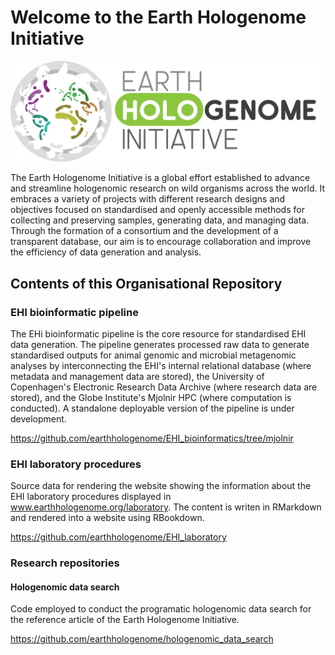 # Welcome to the Earth Hologenome Initiative

<!--

**Here are some ideas to get you started:**

🙋‍♀️ A short introduction - what is your organization all about?
🌈 Contribution guidelines - how can the community get involved?
👩‍💻 Useful resources - where can the community find your docs? Is there anything else the community should know?
🍿 Fun facts - what does your team eat for breakfast?
🧙 Remember, you can do mighty things with the power of [Markdown](https://docs.github.com/github/writing-on-github/getting-started-with-writing-and-formatting-on-github/basic-writing-and-formatting-syntax)
-->

![Earth Hologenome Initiative logo](https://github.com/earthhologenome/.github/blob/621ee2824c50d82e6dd2334445aeedeb019a6d94/images/logo_draft.png)

The Earth Hologenome Initiative is a global effort established to advance and streamline hologenomic research on wild organisms across the world. It embraces a variety of projects with different research designs and objectives focused on standardised and openly accessible methods for collecting and preserving samples, generating data, and managing data. Through the formation of a consortium and the development of a transparent database, our aim is to encourage collaboration and improve the efficiency of data generation and analysis.

## Contents of this Organisational Repository

### EHI bioinformatic pipeline
The EHi bioinformatic pipeline is the core resource for standardised EHI data generation. The pipeline generates processed raw data to generate standardised outputs for animal genomic and microbial metagenomic analyses by interconnecting the EHI's internal relational database (where metadata and management data are stored), the University of Copenhagen's Electronic Research Data Archive (where research data are stored), and the Globe Institute's Mjolnir HPC (where computation is conducted). A standalone deployable version of the pipeline is under development.

https://github.com/earthhologenome/EHI_bioinformatics/tree/mjolnir

### EHI laboratory procedures
Source data for rendering the website showing the information about the EHI laboratory procedures displayed in www.earthhologenome.org/laboratory. The content is writen in RMarkdown and rendered into a website using RBookdown. 

https://github.com/earthhologenome/EHI_laboratory

### Research repositories

#### Hologenomic data search
Code employed to conduct the programatic hologenomic data search for the reference article of the Earth Hologenome Initiative. 

https://github.com/earthhologenome/hologenomic_data_search
